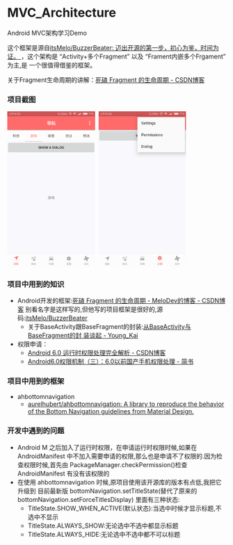 # MVC_Architecture
Android MVC架构学习Demo

这个框架是源自[itsMelo/BuzzerBeater: 迈出开源的第一步，初心为鉴，时间为证。 ](https://github.com/itsMelo/BuzzerBeater)
 ，这个架构是 “Activity+多个Fragment” 以及 “Frament内嵌多个Frgament” 为主,是
 一个很值得借鉴的框架。

 关于Fragment生命周期的讲解：[死磕 Fragment 的生命周期 - CSDN博客 ](https://blog.csdn.net/MeloDev/article/details/53406019)

### 项目截图
<a href="../art/main.png"><img src="../art/main.png" width="40%"/></a><img height="0" width="8px"/><a href="../art/setting.png"><img src="../art/setting.png" width="40%"/></a>


### 项目中用到的知识
* Android开发的框架:[死磕 Fragment 的生命周期 - MeloDev的博客 - CSDN博客](http://blog.csdn.net/MeloDev/article/details/53406019)
  别看名字是这样写的,但他写的项目框架是很好的,源码:[itsMelo/BuzzerBeater](https://github.com/itsMelo/BuzzerBeater)
  * 关于BaseActivity跟BaseFragment的封装:[从BaseActivity与BaseFragment的封
    装谈起 - Young_Kai]( http://blog.csdn.net/tyk0910/article/details/51355026)
* 权限申请：
  * [Android 6.0 运行时权限处理完全解析 - CSDN博客](https://blog.csdn.net/lmj623565791/article/details/50709663)
  * [Android6.0权限机制（三）：6.0以前国产手机权限处理 - 简书 ](https://www.jianshu.com/p/7d255fa8247d)


### 项目中用到的框架
* ahbottomnavigation
  * [aurelhubert/ahbottomnavigation: A library to reproduce the behavior of the Bottom Navigation guidelines from Material Design. ](https://github.com/aurelhubert/ahbottomnavigation)


### 开发中遇到的问题
* Android M 之后加入了运行时权限，在申请运行时权限时候,如果在 AndroidManifest
  中不加入需要申请的权限,那么也是申请不了权限的.因为检查权限时候,首先由
  PackageManager.checkPermission()检查 AndroidManifest 有没有该权限的
* 在使用 ahbottomnavigation 时候,原项目使用该开源库的版本有点低,我把它升级到
  目前最新版 bottomNavigation.setTitleState(替代了原来的
  bottomNavigation.setForceTitlesDisplay) 里面有三种状态:
  * TitleState.SHOW_WHEN_ACTIVE(默认状态):当选中时候才显示标题,不选中不显示
  * TitleState.ALWAYS_SHOW:无论选中不选中都显示标题
  * TitleState.ALWAYS_HIDE:无论选中不选中都不可以标题
